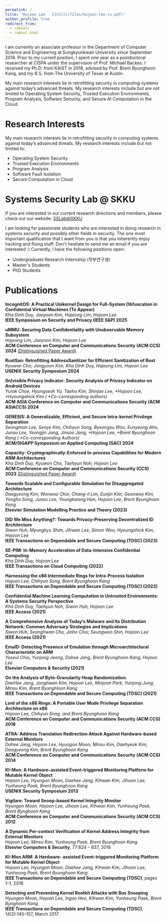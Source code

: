 ```yaml
---
permalink: /
title: "Hojoon Lee   [[CV]](/files/hojoon-lee-cv.pdf)"
author_profile: true
redirect_from: 
  - /about/
  - /about.html
---
```





I am currently an associate professor in the Department of Computer Science and Engineering at Sungkyunkwan University since September 2019. Prior to my current position, I spent one year as a postdoctoral researcher at CISPA under the supervision of Prof. Michael Backes. I received my Ph.D. from KAIST in 2018, advised by Prof. Brent Byunghoon Kang, and my B.S. from The University of Texas at Austin.

My main research interests lie in retrofitting security in computing systems against today’s advanced threats. My research interests include but are not limited to Operating System Security, Trusted Execution Environments, Program Analysis, Software Security, and Secure AI Computation in the Cloud.



Research Interests
======

My main research interests lie in retrofitting security in computing systems against today’s advanced threats. My research interests include but not limited to:
- Operating System Security
- Trusted Execution Environments
- Program Analysis
- Software Fault Isolation
- Secure Computation in Cloud



Systems Security Lab @ SKKU
======
If you are interested in our current research directions and members, please check out our website: [SSLab@SKKU](https://sslab.skku.edu)


I am looking for passionate students who are interested in doing research in systems security and possibly other fields in security. The one most important qualification that I want from you is that you inherently enjoy hacking and fixing stuff. Don't hesitate to send me an email if you are interested :) Currently, I have the following positions open:

- Undergraduate Research Internship (학부연구생)
- Master's Students
- PhD Students
<!--  -->

Publications
========

<ppub>

<p><strong>IncognitOS: A Practical Unikernel Design for Full-System Obfuscation in Confidential Virtual Machines (To Appear)</strong> <br>
  <em>Kha Dinh Duy, Jaeyoon Kim, Hajeong Lim, Hojoon Lee</em><br>
  <strong>IEEE Symposium on Security and Privacy (IEEE S&P) 2025</strong>
 <br></p>



<p><strong>uMMU: Securing Data Confidentiality with Unobservable Memory Subsystem</strong> <br>
  <em>Hajeong Lim, Jaeyoon Kim, Hojoon Lee</em><br>
  <strong>ACM Conference on Computer and Communications Security (ACM CCS) 2024</strong>&nbsp;<u>(Distinguished Paper Award)</u>&nbsp;<a href="https://dl.acm.org/doi/10.1145/3576915.3623079"><span class="glyphicon glyphicon-file gi-7x"></span></a>&nbsp;
 <br></p>

<p><strong>RustSan: Retrofitting AddressSanitizer for Efficient Sanitization of Rust</strong> <br>
  <em>Kyuwon Cho, Jongyoon Kim, Kha Dinh Duy, Hajeong Lim, Hojoon Lee</em><br>
  <strong>USENIX Security Symposium 2024</strong>&nbsp;&nbsp;<a href="https://www.usenix.org/conference/usenixsecurity24/presentation/cho-kyuwon"><span class="glyphicon glyphicon-file gi-7x"></span></a>&nbsp;
 <br></p>

<p><strong>(In)visible Privacy Indicator: Security Analysis of Privacy Indicator on Android Devices</strong> <br>
  <em>Yurak Choe, Hyungseok Yu, Taeho Kim, Shinjae Lee, *Hojoon Lee, *Hyoungshick Kim ( *Co-corresponding authors)</em><br>
  <strong>ACM ASIA Conference on Computer and Communications Security (ACM ASIACCS) 2024</strong>&nbsp;&nbsp;<a href="https://dl.acm.org/doi/10.1145/3634737.3645014"><span class="glyphicon glyphicon-file gi-7x"></span></a>&nbsp;
 <br></p>

<p><strong>GENESIS: A Generalizable, Efficient, and Secure Intra-kernel Privilege Separation</strong> <br>
  <em>Seongman Lee, Seoye Kim, Chihyun Song, Byeongsu Woo, Eunyeong Ahn, Junsu Lee, Yeongjin Jang, Jinsoo Jang, *Hojoon Lee, *Brent Byunghoon Kang ( *Co-corresponding Authors)</em><br>
  <strong>ACM/SIGAPP Symposium on Applied Computing (SAC) 2024</strong>&nbsp;&nbsp;<a href="https://dl.acm.org/doi/10.1145/3605098.3635951"><span class="glyphicon glyphicon-file gi-7x"></span></a>&nbsp;
 <br></p>
<p><strong>Capacity: Cryptographically-Enforced In-process Capabilities for Modern ARM Architectures</strong> <br>
  <em>Kha Dinh Duy, Kyuwon Cho, Taehyun Noh, Hojoon Lee</em><br>
  <strong>ACM Conference on Computer and Communications Security (CCS) 2023</strong>&nbsp;<u>(Distinguished Paper Award)</u>&nbsp;<a href="https://dl.acm.org/doi/10.1145/3576915.3623079"><span class="glyphicon glyphicon-file gi-7x"></span></a>&nbsp;
 <br></p>
<p><strong>Towards Scalable and Configurable Simulation for Disaggregated Architecture</strong> <br>
  <em>Daegyeong Kim, Wonwoo Choi, Chang-il Lim, Eunjin Kim, Geonwoo Kim, Yongho Song, Junsu Lee, Youngkwang Han, Hojoon Lee, Brent Byunghoon Kang</em><br>
  <strong>Elsevier Simulation Modelling Practice and Theory (2023)</strong>&nbsp;&nbsp;<a href="https://www.sciencedirect.com/science/article/abs/pii/S1569190X23000217"><span class="glyphicon glyphicon-file gi-7x"></span></a>&nbsp;
 <br></p>
<p><strong>DID We Miss Anything?: Towards Privacy-Preserving Decentralized ID Architecture</strong> <br>
  <em>Siwon Huh, Myungkyu Shim, Jihwan Lee, Simon Woo, Hyoungshick Kim, Hojoon Lee</em><br>
  <strong>IEEE Transactions on Dependable and Secure Computing (TDSC) (2023)</strong>&nbsp;&nbsp;<a href="https://ieeexplore.ieee.org/document/10017188"><span class="glyphicon glyphicon-file gi-7x"></span></a>&nbsp;
 <br></p>
<p><strong>SE-PIM: In-Memory Acceleration of Data-Intensive Confidential Computing</strong> <br>
  <em>Kha Dinh Duy, Hojoon Lee</em><br>
  <strong>IEEE Transactions on Cloud Computing (2022)</strong>&nbsp;&nbsp;<a href="https://ieeexplore.ieee.org/document/9906059/"><span class="glyphicon glyphicon-file gi-7x"></span></a>&nbsp;
 <br></p>
<p><strong>Harnessing the x86 Intermediate Rings for Intra-Process Isolation</strong> <br>
  <em>Hojoon Lee, Chihyun Song, Brent Byunghoon Kang</em><br>
  <strong>IEEE Transactions on Dependable and Secure Computing (TDSC) (2022)</strong>&nbsp;&nbsp;<a href="https://ieeexplore.ieee.org/document/9836974"><span class="glyphicon glyphicon-file gi-7x"></span></a>&nbsp;
 <br></p>
<p><strong>Confidential Machine Learning Computation in Untrusted Environments: A Systems Security Perspective</strong> <br>
  <em>Kha Dinh Duy, Taehyun Noh, Siwon Huh, Hojoon Lee</em><br>
  <strong>IEEE Access (2021)</strong>&nbsp;&nbsp;<a href="https://ieeexplore.ieee.org/document/9765474"><span class="glyphicon glyphicon-file gi-7x"></span></a>&nbsp;
 <br></p>
<p><strong>A Comprehensive Analysis of Today’s Malware and Its Distribution Network: Common Adversary Strategies and Implications</strong> <br>
  <em>Siwon Huh, Seonghwan Cho, Jinho Choi, Seungwon Shin, Hojoon Lee</em><br>
  <strong>IEEE Access (2021)</strong>&nbsp;&nbsp;<a href="https://ieeexplore.ieee.org/document/9765474"><span class="glyphicon glyphicon-file gi-7x"></span></a>&nbsp;
 <br></p>
<p><strong>EmuID: Detecting Presence of Emulation through Microarchitectural Characteristic on ARM</strong> <br>
  <em>Yeseul Choi, Yunjong Jeong, Dahee Jang, Brent Byunghoon Kang, Hojoon Lee</em><br>
  <strong>Elsevier Computers &amp; Security (2021)</strong>&nbsp;&nbsp;<a href="https://www.sciencedirect.com/science/article/pii/S016740482100393X"><span class="glyphicon glyphicon-file gi-7x"></span></a>&nbsp;
 <br></p>
<p><strong>On the Analysis of Byte-Granularity Heap Randomization.</strong> <br>
  <em>DaeHee Jang, Jonghwan Kim, Hojoon Lee, Minjoon Park, Yunjong Jung, Minsu Kim, Brent ByungHoon Kang</em><br>
  <strong>IEEE Transactions on Dependable and Secure Computing (TDSC) (2021)</strong>&nbsp;&nbsp;<a href="https://ieeexplore.ieee.org/document/8871188"><span class="glyphicon glyphicon-file gi-7x"></span></a>&nbsp;
 <br></p>
<p><strong>Lord of the x86 Rings: A Portable User Mode Privilege Separation Architecture on x86</strong> <br>
  <em>Hojoon Lee, Chihyun Song, and Brent Byunghoon Kang</em><br>
  <strong>ACM Conference on Computer and Communications Security (ACM CCS) 2018</strong>&nbsp;&nbsp;<a href="https://dl.acm.org/citation.cfm?id=3243748"><span class="glyphicon glyphicon-file gi-7x"></span></a>&nbsp;<a href="https://www.youtube.com/watch?v=kBobQMzcW-I"><span class="glyphicon glyphicon-play gi-7x"></span></a>&nbsp;
 <br></p>
<p><strong>ATRA: Address Translation Redirection Attack Against Hardware-based External Monitors</strong> <br>
  <em>Dahee Jang, Hojoon Lee, Hyungon Moon, Minsu Kim, Daehyeok Kim, Daegyeong Kim, Brent Byunghoon Kang</em><br>
  <strong>ACM Conference on Computer and Communications Security (ACM CCS) 2014</strong>&nbsp;&nbsp;<a href="https://dl.acm.org/citation.cfm?id=2660303"><span class="glyphicon glyphicon-file gi-7x"></span></a>&nbsp;
 <br></p>
<p><strong>KI-Mon: A Hardware-assisted Event-triggered Monitoring Platform for Mutable Kernel Object</strong> <br>
  <em>Hojoon Lee, Hyungon Moon, Daehee Jang, Kihwan Kim, Jihoon Lee, Yunheung Paek, Brent Byunghoon Kang</em><br>
  <strong>USENIX Security Symposium 2013</strong>&nbsp;&nbsp;<a href="https://www.usenix.org/conference/usenixsecurity13/technical-sessions/presentation/lee"><span class="glyphicon glyphicon-file gi-7x"></span></a>&nbsp;
 <br></p>
<p><strong>Vigilare: Toward Snoop-based Kernel Integrity Monitor</strong> <br>
  <em>Hyungon Moon, Hojoon Lee, Jihoon Lee, Kihwan Kim, Yunheung Paek, Brent Bynghoon Kang</em><br>
  <strong>ACM Conference on Computer and Communications Security (ACM CCS) 2012</strong>&nbsp;&nbsp;<a href="https://dl.acm.org/citation.cfm?id=2382202"><span class="glyphicon glyphicon-file gi-7x"></span></a>&nbsp;
 <br></p>
<p><strong>A Dynamic Per-context Verification of Kernel Address Integrity from External Monitors</strong> <br>
  <em>Hojoon Lee, Minsu Kim, Yunheung Paek, Brent Byunghoon Kang</em><br>
  <strong>Elsevier Computers &amp; Security</strong>, 77:824 – 837, 2018&nbsp;&nbsp;<a href="https://www.sciencedirect.com/science/article/pii/S0167404818301421"><span class="glyphicon glyphicon-file gi-7x"></span></a>&nbsp;
 <br></p>
<p><strong>KI-Mon ARM: A Hardware- assisted Event-triggered Monitoring Platform for Mutable Kernel Object</strong> <br>
  <em>Hojoon Lee, Hyungon Moon, Daehee Jang, Kihwan Kim, Jihoon Lee, Yunheung Paek, Brent Byunghoon Kang</em><br>
  <strong>IEEE Transactions on Dependable and Secure Computing (TDSC)</strong>, pages 1–1, 2018&nbsp;&nbsp;<a href="https://ieeexplore.ieee.org/document/7874084"><span class="glyphicon glyphicon-file gi-7x"></span></a>&nbsp;
 <br></p>
<p><strong>Detecting and Preventing Kernel Rootkit Attacks with Bus Snooping</strong> <br>
  <em>Hyungon Moon, Hojoon Lee, Ingoo Heo, Kihwan Kim, Yunheung Paek, Brent Bynghoon Kang</em><br>
  <strong>IEEE Transactions on Dependable and Secure Computing (TDSC)</strong>, 14(2):145–157, March 2017&nbsp;&nbsp;<a href="https://ieeexplore.ieee.org/document/7120934"><span class="glyphicon glyphicon-file gi-7x"></span></a>&nbsp;
 <br></p>
 
 

</ppub>

<!-- **uMMU: Securing Data Confidentiality with Unobservable Memory Subsystem (To Appear)** -->
<!-- *Hajeong Lim, Jaeyoon Kim, Hojoon Lee* -->
<!-- **ACM Conference on Computer and Communications Security (ACM CCS) 2024** -->
 
 
<!-- **(In)visible Privacy Indicator: Security Analysis of Privacy Indicator on Android Devices** -->
<!-- *Yurak Choe, Hyungseok Yu, Taeho Kim, Shinjae Lee, *Hojoon Lee, *Hyoungshick Kim ( *Co-corresponding authors)* -->
<!--   **ACM ASIA Conference on Computer and Communications Security (ACM ASIACCS) 2024** -->
 
<!-- **RustSan: Retrofitting AddressSanitizer for Efficient Sanitization of Rust** -->
<!-- *Kyuwon Cho, Jongyoon Kim, Kha Dinh Duy, Hajeong Lim, Hojoon Lee* -->
<!--   **USENIX Security Symposium 2024** -->
 
<!-- **GENESIS: A Generalizable, Efficient, and Secure Intra-kernel Privilege Separation** -->
<!-- *Seongman Lee, Seoye Kim, Chihyun Song, Byeongsu Woo, Eunyeong Ahn, Junsu Lee, Yeongjin Jang, Jinsoo Jang, *Hojoon Lee, *Brent Byunghoon Kang ( *Co-corresponding Authors)* -->
<!--   **ACM/SIGAPP Symposium on Applied Computing (SAC) 2024** -->
 
<!-- **Capacity: Cryptographically-Enforced In-process Capabilities for Modern ARM Architectures** -->
<!-- *Kha Dinh Duy, Kyuwon Cho, Taehyun Noh, Hojoon Lee* -->
<!--   **ACM Conference on Computer and Communications Security (CCS) 2023** (*Distinguished Paper Award*) -->
 
<!-- **Towards Scalable and Configurable Simulation for Disaggregated Architecture** -->
<!-- *Daegyeong Kim, Wonwoo Choi, Chang-il Lim, Eunjin Kim, Geonwoo Kim, Yongho Song, Junsu Lee, Youngkwang Han, Hojoon Lee, Brent Byunghoon Kang* -->
<!--   **Elsevier Simulation Modelling Practice and Theory (2023)** -->
 
<!-- **DID We Miss Anything?: Towards Privacy-Preserving Decentralized ID Architecture** -->
<!-- *Siwon Huh, Myungkyu Shim, Jihwan Lee, Simon Woo, Hyoungshick Kim, Hojoon Lee* -->
<!--   **IEEE Transactions on Dependable and Secure Computing (TDSC) (2023)** -->
 
<!-- **SE-PIM: In-Memory Acceleration of Data-Intensive Confidential Computing** -->
<!-- *Kha Dinh Duy, Hojoon Lee* -->
<!--   **IEEE Transactions on Cloud Computing (2022)** -->
 
<!-- **Harnessing the x86 Intermediate Rings for Intra-Process Isolation** -->
<!-- *Hojoon Lee, Chihyun Song, Brent Byunghoon Kang* -->
<!--   **IEEE Transactions on Dependable and Secure Computing (TDSC) (2022)** -->
 
<!-- **Confidential Machine Learning Computation in Untrusted Environments: A Systems Security Perspective** -->
<!-- *Kha Dinh Duy, Taehyun Noh, Siwon Huh, Hojoon Lee* -->
<!--   **IEEE Access (2021)** -->
 
<!-- **A Comprehensive Analysis of Today’s Malware and Its Distribution Network: Common Adversary Strategies and Implications** -->
<!-- *Siwon Huh, Seonghwan Cho, Jinho Choi, Seungwon Shin, Hojoon Lee* -->
<!--   **IEEE Access (2021)** -->
 
<!-- **EmuID: Detecting Presence of Emulation through Microarchitectural Characteristic on ARM** -->
<!-- *Yeseul Choi, Yunjong Jeong, Dahee Jang, Brent Byunghoon Kang, Hojoon Lee* -->
<!--   **Elsevier Computers & Security (2021)** -->
 
<!-- **On the Analysis of Byte-Granularity Heap Randomization.** -->
<!-- *DaeHee Jang, Jonghwan Kim, Hojoon Lee, Minjoon Park, Yunjong Jung, Minsu Kim, Brent ByungHoon Kang* -->
<!--   **IEEE Transactions on Dependable and Secure Computing (TDSC) (2021)** -->
 
<!-- **Lord of the x86 Rings: A Portable User Mode Privilege Separation Architecture on x86** -->
<!-- *Hojoon Lee, Chihyun Song, and Brent Byunghoon Kang* -->
<!--   **ACM Conference on Computer and Communications Security (ACM CCS) 2018** -->
 
<!-- **ATRA: Address Translation Redirection Attack Against Hardware-based External Monitors** -->
<!-- *Dahee Jang, Hojoon Lee, Hyungon Moon, Minsu Kim, Daehyeok Kim, Daegyeong Kim, Brent Byunghoon Kang* -->
<!--   **ACM Conference on Computer and Communications Security (ACM CCS) 2014** -->
 
<!-- **KI-Mon: A Hardware-assisted Event-triggered Monitoring Platform for Mutable Kernel Object** -->
<!-- *Hojoon Lee, Hyungon Moon, Daehee Jang, Kihwan Kim, Jihoon Lee, Yunheung Paek, Brent Byunghoon Kang* -->
<!--   **USENIX Security Symposium 2013** -->
 
<!-- **Vigilare: Toward Snoop-based Kernel Integrity Monitor** -->
<!-- *Hyungon Moon, Hojoon Lee, Jihoon Lee, Kihwan Kim, Yunheung Paek, Brent Bynghoon Kang* -->
<!--   **ACM Conference on Computer and Communications Security (ACM CCS) 2012** -->
 
<!-- **A Dynamic Per-context Verification of Kernel Address Integrity from External Monitors** -->
<!-- *Hojoon Lee, Minsu Kim, Yunheung Paek, Brent Byunghoon Kang* -->
<!--   **Elsevier Computers & Security**, 77:824 – 837, 2018 -->
 
<!-- **KI-Mon ARM: A Hardware- assisted Event-triggered Monitoring Platform for Mutable Kernel Object** -->
<!-- *Hojoon Lee, Hyungon Moon, Daehee Jang, Kihwan Kim, Jihoon Lee, Yunheung Paek, Brent Byunghoon Kang* -->
<!--   **IEEE Transactions on Dependable and Secure Computing (TDSC)**, pages 1–1, 2018 -->
 
<!-- **Detecting and Preventing Kernel Rootkit Attacks with Bus Snooping** -->
<!-- *Hyungon Moon, Hojoon Lee, Ingoo Heo, Kihwan Kim, Yunheung Paek, Brent Bynghoon Kang* -->
<!--   **IEEE Transactions on Dependable and Secure Computing (TDSC)**, 14(2):145–157, March 2017 -->


